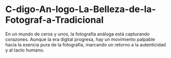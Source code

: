 # C-digo-An-logo-La-Belleza-de-la-Fotograf-a-Tradicional
En un mundo de ceros y unos, la fotografía análoga está capturando corazones. Aunque la era digital progresa, hay un movimiento palpable hacia la esencia pura de la fotografía, marcando un retorno a la autenticidad y al tacto humano.
